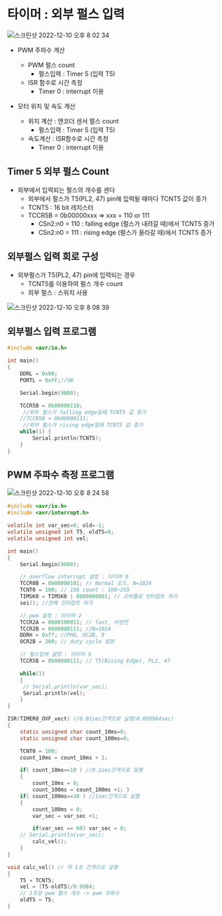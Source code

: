 # 타이머 : 외부 펄스 입력

![스크린샷 2022-12-10 오후 8 02 34](https://user-images.githubusercontent.com/96982072/206851833-b2de61df-2ba0-424f-ab0e-ea448fef9ffd.png)

- PWM 주파수 계산

  - PWM 펄스 count
    - 펄스입력 : Timer 5 (입력 T5)
  - ISR 함수로 시간 측정
    - Timer 0 : interrupt 이용

- 모터 위치 및 속도 계산
  - 위치 계산 : 엔코더 센서 펄스 count
    - 펄스입력 : Timer 5 (입력 T5)
  - 속도계산 : ISR함수로 시간 측정
    - Timer 0 : interrupt 이용

## Timer 5 외부 펄스 Count

- 외부에서 입력되는 펄스의 개수를 센다
  - 외부에서 펄스가 T5(PL2, 47) pin에 입력될 때마다 TCNT5 값이 증가
  - TCNT5 : 16 bit 레지스터
  - TCCR5B = 0b00000xxx => xxx = 110 or 111
    - CSn2:n0 = 110 : falling edge (펄스가 내려갈 때)에서 TCNT5 증가
    - CSn2:n0 = 111 : rising edge (펄스가 올라갈 때)에서 TCNT5 증가

## 외부펄스 입력 회로 구성

- 외부펄스가 T5(PL2, 47) pin에 입력되는 경우
  - TCNT5를 이용하여 펄스 개수 count
  - 외부 펄스 : 스위치 사용

![스크린샷 2022-12-10 오후 8 08 39](https://user-images.githubusercontent.com/96982072/206852053-1cbd5599-584e-4562-8a08-da971ae262e3.png)

## 외부펄스 입력 프로그램

```c
#include <avr/io.h>

int main()
{
    DDRL = 0x00;
    PORTL = 0xFF;//SW

    Serial.begin(9600);

    TCCR5B = 0b00000110;
     //외부 펄스가 falling edge일때 TCNT5 값 증가
    //TCCR5B = 0b00000111;
     //외부 펄스가 rising edge일때 TCNT5 값 증가
    while(1) {
        Serial.println(TCNT5);
    }
}
```

## PWM 주파수 측정 프로그램

![스크린샷 2022-12-10 오후 8 24 58](https://user-images.githubusercontent.com/96982072/206852587-c3648656-8420-4818-af34-1ae2745e8602.png)

```c
#include <avr/io.h>
#include <avr/interrupt.h>

volatile int var_sec=0, old=-1;
volatile unsigned int T5, oldT5=0;
volatile unsigned int vel;

int main()
{
    Serial.begin(9600);

    // overflow interrupt 설정 : 타이머 0
    TCCR0B = 0b00000101; // Normal 모드, N=1024
    TCNT0 = 100; // 156 count : 100~255
    TIMSK0 = TIMSK0 | 0b00000001; // 오버플로 인터럽트 허가
    sei(); //전체 인터럽트 허가

    // pwm 설정 : 타이머 2
    TCCR2A = 0b00100011; // fast, 비반전
    TCCR2B = 0b00000111; //N=1024
    DDRH = 0xff; //PH6, OC2B, 9
    OCR2B = 200; // duty cycle 설정

    // 펄스입력 설정 : 타이머 5
    TCCR5B = 0b00000111; // T5(Rising Edge), PL2, 47

    while(1)
    {
     // Serial.println(var_sec);
     Serial.println(vel);
    }
}

ISR(TIMER0_OVF_vect) //0.01sec간격으로 실행(0.009984sec)
{
    static unsigned char count_10ms=0;
    static unsigned char count_100ms=0;

    TCNT0 = 100;
    count_10ms = count_10ms + 1;

    if( count_10ms==10 ) //0.1sec간격으로 실행
    {
        count_10ms = 0;
        count_100ms = count_100ms +1; }
    if( count_100ms==10 ) //1sec간격으로 실행
    {
        count_100ms = 0;
        var_sec = var_sec +1;

        if(var_sec == 60) var_sec = 0;
    // Serial.println(var_sec);
        calc_vel();
    }
}

void calc_vel() // 약 1초 간격으로 실행
{
    T5 = TCNT5;
    vel = (T5-oldT5)/0.9984;
    // 1초당 pwm 펄스 개수 -> pwm 주파수
    oldT5 = T5;
}
```
